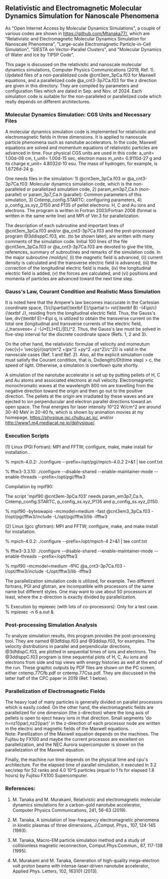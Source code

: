 ## Relativistic and Electromagnetic Molecular Dynamics Simulation for Nanoscale Phenomena ##

As "Open Internet Access by Molecular Dynamics Simulations", a couple of various codes are shown in https://github.com/Mtanaka77/, which are "Relativistic and Electromagnetic Molecular Dynamics Simulation for Nanoscale Phenomena", "Large-scale Electromagnetic Particle-in-Cell Simulation", "SIESTA on Vector-Parallel Clusters", and "Molecular Dynamics of Water and Ice by TIP5P Code".

This page is discussed on the relativistic and nanoscale molecular dynamics simulations, Computer Physics Communications (2019, Ref. 1). Updated files of a non-parallelized code @cnt3em_3pCa.f03 for Maxwell equations, and a parallelized code @a_cnt3-3p7Ca.f03 
for the z direction are given in this directory. 
They are compiled by parameters and configuration files which are dated in Sep. and Nov. 
of 2024. Each simulation code is suitable for the non-paralleled or parallelized code 
which really depends on different architectures. 

### Molecular Dynamics Simulation: CGS Units and Necessary Files ###

A molecular dynamics simulation code is implemented for relativistic and electromagnetic fields 
in three dimensions. It is applied to nanoscale particle phenomena such as nanotube accelerators. 
In the code, Maxwell equations are solved and momentum equations of relativistic particles are advanced in time. Four physical CGS units are used in this code: a_unit= 1.00d-08 cm, 
t_unit= 1.00d-15 sec, electron mass m_unit= 0.9110d-27 g and its charge 
e_unit= 4.8032d-10 esu. The mass of hydrogen, for example, is 1.6726d-24 g.

One needs files in the simulation: 1) @cnt3em_3pCa.f03 or @a_cnt3-3p7Ca.f03: 
Molecular dynamics simulation code, which is the non-paralleled or parallelized 
simulation code,
2) param_em3p7_Ca.h (non-parallel) or param_3p7_Ca.h (parallel): 
Common parameters of this simulation, 
3) Cntemp_config.STARTC: configuring parameters, 
4) p_config_ss.xyz_D150 and P135 of pellet electrons: H, C and Au ions and electrons. 
The program is written in Fortran 2003/Fortran 2008 (format is written in the same write line) 
and MPI of Ver.3 for parallelization.

The description of each subroutine and important lines of @cnt3em_3pCa.f03 and/or 
@a_cnt3-3p7Ca.f03 and the post-processed program @3ddisppC.f03, etc. 
(to be shown later), are written with many comments of the simulation code. 
Initial 100 lines of the file @cnt3em_3pCa.f03 or @a_cnt3-3p7Ca.f03 are devoted 
to give the title, references, summary of subroutines and remarks of the simulation code. 
In the major subroutine /moldyn/, (i) the magnetic field is advanced, (ii) current density is calculated and the transverse electric field is advanced, (iii) the correction of the 
longitudinal electric field is made, (iv) the longitudinal electric field is added, 
(v) the forces are calculated, and (vi) positions and momenta of particles are advanced 
toward the next time step.

### Gauss's Law, Courant Condition and Realistic Mass Simulation ###

It is noted here that the Ampere's law becomes inaccurate in the Cartesian coordinate 
space, (1/c)\partial{\textbf E}/\partial t=
rot{\textbf B} -(4\pi/c){\textbf J}, residing from the longitudinal electric field.
Thus, the Gauss's law, div{\textbf E}=4\pi q, is utilized to obtain the 
transverse current on the total one (longitudinal and transverse currents 
of the electric field, J_transvese= J -(J*EL)*EL/|ELl^2.
Thus, the Gauss's law must be solved in five-step interval for the discrete coordinate space 
(Refs. 1, 2 and 3).

On the other hand, the relativistic formulae of velocity and momeutum
/vec{v}= \vec{p}/(sqrt(m^2 +(px^2 +py^2 +pz^2)/c^2)) is valid
in the nanoscale cases (Ref. 1 and Ref. 2).
Also, all the explicit simulation code must satisfy the Courant condition,
that is, Dx(length)/Dt(time step) > c, the speed of light.
Otherwise, a simulation is overflown quite shortly.

A simulation of the nanotube accelerator is set up by putting pellets of H, C and Au atoms 
and associated electrons at null velocity. 
Electromagnetic monochromatic waves at the wavelength 800 nm are travelling from 
the negative direction toward the origin and then go out to the positive direction. 
The pellets at the origin are irradiated by these waves and are ejected to ion perpenducular 
and electron parallel directions toward an open space. 
The final energies for laser intensity 10^22 W/cm^2 are around 30-40 MeV in 20-40 fs, 
which is shown by animation movies at my homepage, https://physique.isc.chubu.ac.jp/,
and/or http://www1.m4.mediacat.ne.jp/dphysique/.

### Execution Scripts ###

(1) Linux (PGI Fortran): MPI and FFTW; configure, make, make install for installation..

  %  mpich-4.0.2: ./configure --prefix=/opt/pgi/mpich-4.0.2 2>&1 | tee conf.txt

  % fftw3-3.3.10: ./configure --disable-shared --enable-maintainer-mode --enable-threads --prefix=/opt/pgi/fftw3

Compilation by mpif90: 

The script 'mpif90 @cnt3em-3pCa.f03' needs param_em3p7_Ca.h, Cntemp_config.STARTC, p_config_ss.xyz_P135 and p_config_ss.xyz_D150.

  % mpif90 -byteswapio -mcmodel=medium -fast @cnt3em3_3pCa.f03 -I/opt/pgi/fftw3/include -L/opt/pgi/fftw3/lib -lfftw3

(2) Linux (gcc gfortran): MPI and FFTW; configure, make, and make install for installation.

  %  mpich-4.0.2: ./configure --prefix=/opt/mpich-4 2>&1 | tee conf.txt

  % fftw3-3.3.10: ./configure --disable-shared --enable-maintainer-mode --enable-threads --prefix=/opt/fftw3

  % mpif90 -mcmodel=medium -fPIC @a_cnt3-3p7Ca.f03 -I/opt/fftw3/include -L/opt/fftw3/lib -lfftw3

  The parallelization simulation code is utilized, for example. 
Two different fortrans, PGI and gfotran, are incompatible with processors of the same name but different styles.
One may want to use about 50 processors at least, where the z-direction is exactly divided by parallelization. 

  % Execution by mpiexec (with lots of co-processors): Only for a test case. % mpiexec -n 6 a.out &
 
### Post-processing Simulation Analysis ###

To analyze simulation results, this program provides the post-processing tool. 
They are named @3dfdisp.f03 and @3ddisp.f03, for examples. 
The velocity distributions in parallel and perpendicular directions, @3dfdispC.f03, are plotted 
in sequential times of ions and electrons. The @3ddisppC.f03 program is time sequential plots 
of H, C, Au ions and electrons from side and top views with energy histories as well at the end of the run. 
These graphic outputs by PDF files are shown on the PC screen, either cntemp.77Cfb.pdf or 
cntemp.77Csa.pdf. They are discussed in the latter half of the CPC paper in 2019 (Ref. 1 below).

### Parallelization of Electromagnetic Fields ###

The heavy load of many particles is generally divided on parallel processors which is easily coded. 
On the other hand, the electromagnetic fields are parallelized for one dimension 
(the z-direction) where the long axis of pellets is open to eject heavy ions in that direction.
Small segments 'do n=nz1(ipar),nz2(ipar)' in the z-direction of each processor node 
are written in the electric and magnetic fields of the Maxwell equations.   
Note: Parellization of the Maxwell equation depends on the machines. The Fujitsu by FX100
and maybe the current processos are excellent on parallelization, and the NEC Aurora 
supercomputer is slower on the parallelzation of the Maxwell equation.

Finally, the machine run time depends on the physical time and cpu's architecture. 
For the elapsed time of parallel simulation, it executed in 3.2 sec/step for 52 ranks and 
4.0 10^5 particles (equal to 1 fs for elapsed 1.8 hours) by Fujitsu FX100 Supercomputer.

### References: ###

1. M. Tanaka and M. Murakami, Relativistic and electromagnetic molecular dynamics simulations for a carbon-gold nanotube accelerator, Computer Physics Communications, 241, 56-63 (2019).

2. M. Tanaka, A simulation of low-frequency electromagnetic phenomena in kinetic plasmas of three dimensions, J.Comput. Phys., 107, 124-145 (1993).

3. M. Tanaka, Macro-EM particle simulation method and a study of collisionless magnetic reconnection, Comput.Phys.Commun., 87, 117-138 (1995).

4. M. Murakami and M. Tanaka, Generation of high-quality mega-electron volt proton beams with intense-laser-driven nanotube accelerator, Applied Phys. Letters, 102, 163101 (2013).

